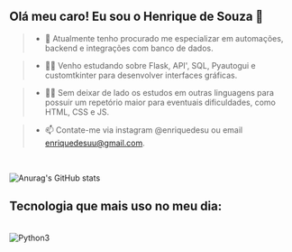 ## Olá meu caro! Eu sou o Henrique de Souza 👋

>- 🔭 Atualmente tenho procurado me especializar em automações, backend e integrações com banco de dados.

>- 👨‍🎓 Venho estudando sobre Flask, API', SQL, Pyautogui e customtkinter para desenvolver interfaces gráficas.

>- 🧑‍💻 Sem deixar de lado os estudos em outras linguagens para possuir um
repetório maior para eventuais dificuldades, como HTML, CSS e JS.
 
>- 📫 Contate-me via instagram @enriquedesu ou email enriquedesuu@gmail.com.
  <div><br>
    
  ![Anurag's GitHub stats](https://github-readme-stats.vercel.app/api?username=Henrique-de-Souza&show_icons=true&theme=dark)

## Tecnologia que mais uso no meu dia:
<div style="display: inline_block"><br/>
  <img aling="center "alt="Python3 "src="https://img.shields.io/badge/Python-14354C?style=for-the-badge&logo=python&logoColor=white" /> 

<div>
